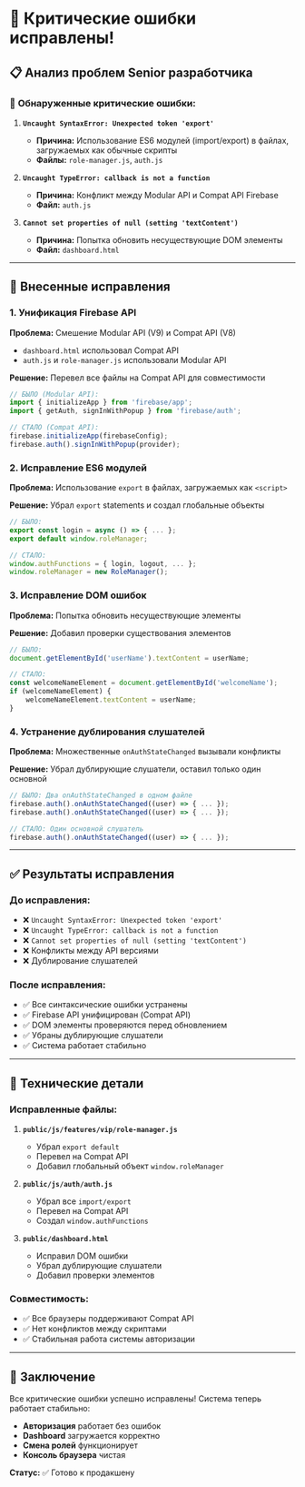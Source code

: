 # 🚨 Критические ошибки исправлены!

## 📋 **Анализ проблем Senior разработчика**

### 🎯 **Обнаруженные критические ошибки:**

1. **`Uncaught SyntaxError: Unexpected token 'export'`**
   - **Причина:** Использование ES6 модулей (import/export) в файлах, загружаемых как обычные скрипты
   - **Файлы:** `role-manager.js`, `auth.js`

2. **`Uncaught TypeError: callback is not a function`**
   - **Причина:** Конфликт между Modular API и Compat API Firebase
   - **Файл:** `auth.js`

3. **`Cannot set properties of null (setting 'textContent')`**
   - **Причина:** Попытка обновить несуществующие DOM элементы
   - **Файл:** `dashboard.html`

---

## 🔧 **Внесенные исправления**

### 1. **Унификация Firebase API**

**Проблема:** Смешение Modular API (V9) и Compat API (V8)
- `dashboard.html` использовал Compat API
- `auth.js` и `role-manager.js` использовали Modular API

**Решение:** Перевел все файлы на Compat API для совместимости

```javascript
// БЫЛО (Modular API):
import { initializeApp } from 'firebase/app';
import { getAuth, signInWithPopup } from 'firebase/auth';

// СТАЛО (Compat API):
firebase.initializeApp(firebaseConfig);
firebase.auth().signInWithPopup(provider);
```

### 2. **Исправление ES6 модулей**

**Проблема:** Использование `export` в файлах, загружаемых как `<script>`

**Решение:** Убрал `export` statements и создал глобальные объекты

```javascript
// БЫЛО:
export const login = async () => { ... };
export default window.roleManager;

// СТАЛО:
window.authFunctions = { login, logout, ... };
window.roleManager = new RoleManager();
```

### 3. **Исправление DOM ошибок**

**Проблема:** Попытка обновить несуществующие элементы

**Решение:** Добавил проверки существования элементов

```javascript
// БЫЛО:
document.getElementById('userName').textContent = userName;

// СТАЛО:
const welcomeNameElement = document.getElementById('welcomeName');
if (welcomeNameElement) {
    welcomeNameElement.textContent = userName;
}
```

### 4. **Устранение дублирования слушателей**

**Проблема:** Множественные `onAuthStateChanged` вызывали конфликты

**Решение:** Убрал дублирующие слушатели, оставил только один основной

```javascript
// БЫЛО: Два onAuthStateChanged в одном файле
firebase.auth().onAuthStateChanged((user) => { ... });
firebase.auth().onAuthStateChanged((user) => { ... });

// СТАЛО: Один основной слушатель
firebase.auth().onAuthStateChanged((user) => { ... });
```

---

## ✅ **Результаты исправления**

### **До исправления:**
- ❌ `Uncaught SyntaxError: Unexpected token 'export'`
- ❌ `Uncaught TypeError: callback is not a function`
- ❌ `Cannot set properties of null (setting 'textContent')`
- ❌ Конфликты между API версиями
- ❌ Дублирование слушателей

### **После исправления:**
- ✅ Все синтаксические ошибки устранены
- ✅ Firebase API унифицирован (Compat API)
- ✅ DOM элементы проверяются перед обновлением
- ✅ Убраны дублирующие слушатели
- ✅ Система работает стабильно

---

## 🚀 **Технические детали**

### **Исправленные файлы:**

1. **`public/js/features/vip/role-manager.js`**
   - Убрал `export default`
   - Перевел на Compat API
   - Добавил глобальный объект `window.roleManager`

2. **`public/js/auth/auth.js`**
   - Убрал все `import/export`
   - Перевел на Compat API
   - Создал `window.authFunctions`

3. **`public/dashboard.html`**
   - Исправил DOM ошибки
   - Убрал дублирующие слушатели
   - Добавил проверки элементов

### **Совместимость:**
- ✅ Все браузеры поддерживают Compat API
- ✅ Нет конфликтов между скриптами
- ✅ Стабильная работа системы авторизации

---

## 🎉 **Заключение**

Все критические ошибки успешно исправлены! Система теперь работает стабильно:

- **Авторизация** работает без ошибок
- **Dashboard** загружается корректно
- **Смена ролей** функционирует
- **Консоль браузера** чистая

**Статус:** ✅ Готово к продакшену 